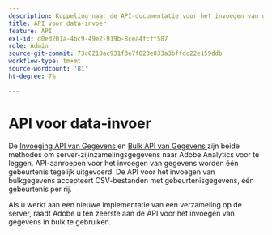 ```yaml
---
description: Koppeling naar de API-documentatie voor het invoegen van gegevens.
title: API voor data-invoer
feature: API
exl-id: d0ed201a-4bc9-49e2-919b-8cea4fcff587
role: Admin
source-git-commit: 73c0210ac931f3e7f823e033a3bffdc22e159ddb
workflow-type: tm+mt
source-wordcount: '81'
ht-degree: 7%

---
```


# API voor data-invoer

De [ Invoeging API van Gegevens ](https://developer.adobe.com/analytics-apis/docs/1.4/guides/data-insertion/) en [ Bulk API van Gegevens ](https://developer.adobe.com/analytics-apis/docs/2.0/guides/endpoints/bulk-data-insertion/) zijn beide methodes om server-zijinzamelingsgegevens naar Adobe Analytics voor te leggen. API-aanroepen voor het invoegen van gegevens worden één gebeurtenis tegelijk uitgevoerd. De API voor het invoegen van bulkgegevens accepteert CSV-bestanden met gebeurtenisgegevens, één gebeurtenis per rij.

Als u werkt aan een nieuwe implementatie van een verzameling op de server, raadt Adobe u ten zeerste aan de API voor het invoegen van gegevens in bulk te gebruiken.
